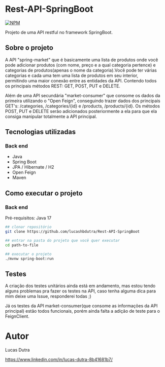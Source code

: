# Rest-API-SpringBoot
[![NPM](https://img.shields.io/npm/l/react)](https://github.com/lucashbdutra/Rest-API-SpringBoot/blob/main/LICENSE) 

Projeto de uma API restful no framework SpringBoot.

## Sobre o projeto

A API "spring-market" que é basicamente uma lista de produtos onde você pode adicionar produtos (com nome, preço e a qual categoria pertence) e categorias de produtos(apenas o nome da categoria).Você pode ter várias categorias e cada uma tem uma lista de produtos em seu interior, permitindo uma maior conexão entre as entidades da API. Contendo todos os principais métodos REST: GET, POST, PUT e DELETE.

Além de uma API secundária "market-consumer" que consome os dados da primeira utilizando o "Open Feign", conseguindo trazer dados dos principais GET's: /categories, /categories/{id} e /products, /products/{id}. Os métodos POST, PUT e DELETE serão adicionados posteriormente a ela para que ela consiga manipular totalmente a API principal.

## Tecnologias utilizadas
### Back end
- Java
- Spring Boot
- JPA / Hibernate / H2
- Open Feign
- Maven

## Como executar o projeto

### Back end
Pré-requisitos: Java 17

```bash
## clonar repositório
git clone https://github.com/lucashbdutra/Rest-API-SpringBoot

## entrar na pasta do projeto que você quer executar
cd path-to-file

## executar o projeto
./mvnw spring-boot:run
```

## Testes

A criação dos testes unitários ainda está em andamento, mas estou tendo alguns problemas pra fazer os testes na API, caso tenha alguma dica para mim deixe uma Issue, responderei todas ;)

Já os testes da API market-consumer(que consome as informações da API principal) estão todos funcionais, porém ainda falta a adição de teste para o FeignClient.

# Autor

Lucas Dutra

https://www.linkedin.com/in/lucas-dutra-8b41681b7/
